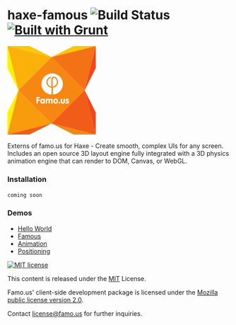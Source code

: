haxe-famous ![Build Status](https://travis-ci.org/adireddy/haxe-famous.svg?branch=master) [![Built with Grunt](https://cdn.gruntjs.com/builtwith.png)](http://gruntjs.com/)
=========

![haxe famous logo](https://raw.githubusercontent.com/adireddy/haxe-famous/master/logo.png)

Externs of famo.us for Haxe - Create smooth, complex UIs for any screen. Includes an open source 3D layout engine fully integrated with a 3D physics animation engine that can render to DOM, Canvas, or WebGL.

### Installation ###

``coming soon``

### Demos ###

* [Hello World](http://adireddy.github.io/demos/haxe-famous/helloworld.html)
* [Famous](http://adireddy.github.io/demos/haxe-famous/famous.html)
* [Animation](http://adireddy.github.io/demos/haxe-famous/animation.html)
* [Positioning](http://adireddy.github.io/demos/haxe-famous/positioning.html)

<a rel="license" href="http://opensource.org/licenses/MIT">
<img alt="MIT license" height="40" src="http://upload.wikimedia.org/wikipedia/commons/c/c3/License_icon-mit.svg" /></a>

This content is released under the [MIT](http://opensource.org/licenses/MIT) License.

Famo.us' client-side development package is licensed under the [Mozilla public license version 2.0](http://www.mozilla.org/MPL/2.0/).

Contact [license@famo.us](mailto:license@famo.us) for further inquiries.
